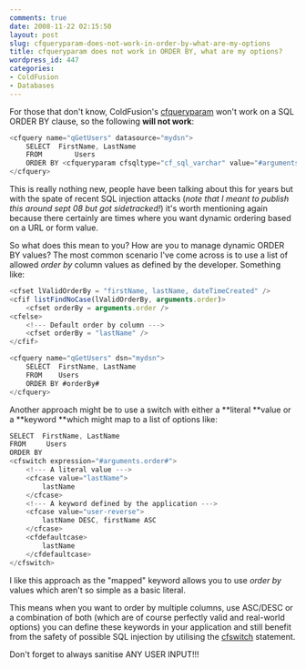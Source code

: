 ```yaml
---
comments: true
date: 2008-11-22 02:15:50
layout: post
slug: cfqueryparam-does-not-work-in-order-by-what-are-my-options
title: cfqueryparam does not work in ORDER BY, what are my options?
wordpress_id: 447
categories:
- ColdFusion
- Databases
---
```


For those that don't know, ColdFusion's [cfqueryparam](http://livedocs.adobe.com/coldfusion/8/htmldocs/help.html?content=Tags_p-q_18.html) won't work on a SQL ORDER BY clause, so the following **will not work**:

``` javascript
<cfquery name="qGetUsers" datasource="mydsn">
	SELECT	FirstName, LastName
	FROM		Users
	ORDER BY <cfqueryparam cfsqltype="cf_sql_varchar" value="#arguments.order#" />
</cfquery>
```

This is really nothing new, people have been talking about this for years but with the spate of recent SQL injection attacks (_note that I meant to publish this around sept 08 but got sidetracked!_) it's worth mentioning again because there certainly are times where you want dynamic ordering based on a URL or form value.

So what does this mean to you? How are you to manage dynamic ORDER BY values? The most common scenario I've come across is to use a list of allowed _order by_ column values as defined by the developer. Something like:

``` javascript
<cfset lValidOrderBy = "firstName, lastName, dateTimeCreated" />
<cfif listFindNoCase(lValidOrderBy, arguments.order)>
	<cfset orderBy = arguments.order />
<cfelse>
	<!--- Default order by column --->
	<cfset orderBy = "lastName" />
</cfif>

<cfquery name="qGetUsers" dsn="mydsn">
	SELECT	FirstName, LastName
	FROM	Users
	ORDER BY #orderBy#
</cfquery>
```

Another approach might be to use a switch with either a **literal **value or a **keyword **which might map to a list of options like:

``` javascript
SELECT	FirstName, LastName
FROM	 Users
ORDER BY
<cfswitch expression="#arguments.order#">
	<!--- A literal value --->
	<cfcase value="lastName">
		lastName
	</cfcase>
	<!--- A keyword defined by the application --->	
	<cfcase value="user-reverse">
		lastName DESC, firstName ASC
	</cfcase>
	<cfdefaultcase>
		lastName
	</cfdefaultcase>
</cfswitch>
```

I like this approach as the "mapped" keyword allows you to use _order by_ values which aren't so simple as a basic literal. 

This means when you want to order by multiple columns, use ASC/DESC or a combination of both (which are of course perfectly valid and real-world options) you can define these keywords in your application and still benefit from the safety of possible SQL injection by utilising the [cfswitch](http://www.cfquickdocs.com/#cfswitch) statement.

Don't forget to always sanitise ANY USER INPUT!!!

